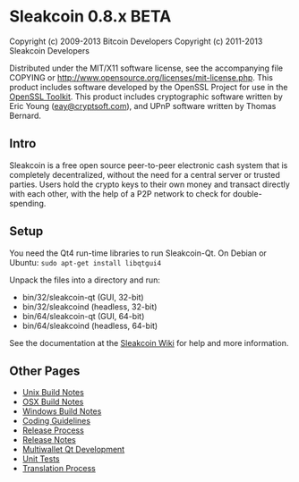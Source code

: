 Sleakcoin 0.8.x BETA
====================

Copyright (c) 2009-2013 Bitcoin Developers
Copyright (c) 2011-2013 Sleakcoin Developers

Distributed under the MIT/X11 software license, see the accompanying
file COPYING or http://www.opensource.org/licenses/mit-license.php.
This product includes software developed by the OpenSSL Project for use in the [OpenSSL Toolkit](http://www.openssl.org/). This product includes
cryptographic software written by Eric Young ([eay@cryptsoft.com](mailto:eay@cryptsoft.com)), and UPnP software written by Thomas Bernard.


Intro
---------------------
Sleakcoin is a free open source peer-to-peer electronic cash system that is
completely decentralized, without the need for a central server or trusted
parties.  Users hold the crypto keys to their own money and transact directly
with each other, with the help of a P2P network to check for double-spending.


Setup
---------------------
You need the Qt4 run-time libraries to run Sleakcoin-Qt. On Debian or Ubuntu:
	`sudo apt-get install libqtgui4`

Unpack the files into a directory and run:

- bin/32/sleakcoin-qt (GUI, 32-bit)
- bin/32/sleakcoind (headless, 32-bit)
- bin/64/sleakcoin-qt (GUI, 64-bit)
- bin/64/sleakcoind (headless, 64-bit)

See the documentation at the [Sleakcoin Wiki](http://sleakcoin.info)
for help and more information.


Other Pages
---------------------
- [Unix Build Notes](build-unix.md)
- [OSX Build Notes](build-osx.md)
- [Windows Build Notes](build-msw.md)
- [Coding Guidelines](coding.md)
- [Release Process](release-process.md)
- [Release Notes](release-notes.md)
- [Multiwallet Qt Development](multiwallet-qt.md)
- [Unit Tests](unit-tests.md)
- [Translation Process](translation_process.md)
